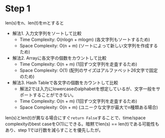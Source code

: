 # Step 1

len(s)をn、len(t)をmとすると

- 解法1. 入力文字列をソートして比較
	- Time Complexity: O(nlogn + mlogm) (各文字列もソートするため)
	- Space Complexity: O(n + m) (ソートによって新しい文字列を作成するため)
- 解法2. Arrayに各文字の個数をカウントして比較
	- Time Complexity: O(n + m) (1回ずつ文字列を走査するため)
	- Space Complexity: O(1) (配列のサイズはアルファベット26文字で固定のため)
- 解法3. Hash Tableで各文字の個数をカウントして比較
	- 解法2では入力にlowercaseのalphabetを想定しているが、文字一般をサポートすることができない。
	- Time Complexity: O(n + m) (1回ずつ文字列を走査するため)
	- Space Complexity: O(n + m) (ユニークな文字が最大でn種類ある場合)

len(s)とlen(t)が異なる場合にすぐ`return False`することで、time/space complexityのbest caseをO(1)にできる。暗黙でlen(s) == len(t)である可能性もあり、step 1では行数を減らすことを優先したが。
